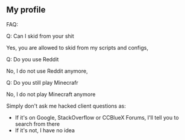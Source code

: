 ## My profile

FAQ: 

Q: Can I skid from your shit

Yes, you are allowed to skid from my scripts and configs,

Q: Do you use Reddit

No, I do not use Reddit anymore,

Q: Do you still play Minecrafr

No, I do not play Minecraft anymore


Simply don't ask me hacked client questions as:
- If it's on Google, StackOverflow or CCBlueX Forums, I'll tell you to search from there
- If it's not, I have no idea
